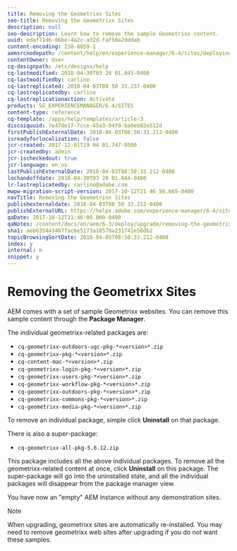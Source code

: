 ```yaml
---
title: Removing the Geometrixx Sites
seo-title: Removing the Geometrixx Sites
description: null
seo-description: Learn how to remove the sample Geometrixx content.
uuid: edaf71d6-06be-4a2c-a32d-faf56a2dddab
content-encoding: ISO-8859-1
aemsrcnodepath: /content/help/en/experience-manager/6-4/sites/deploying/using/removing-the-geometrixx-sites
contentOwner: User
cq-designpath: /etc/designs/help
cq-lastmodified: 2018-04-30T03 28 01.045-0400
cq-lastmodifiedby: carlino
cq-lastreplicated: 2018-04-03T08 50 33.237-0400
cq-lastreplicatedby: carlino
cq-lastreplicationaction: Activate
products: SG_EXPERIENCEMANAGER/6.4/SITES
content-type: reference
cq-template: /apps/help/templates/article-3
discoiquuid: 7e47de17-7cce-45a3-94f9-ba0eb82e512d
firstPublishExternalDate: 2018-04-03T08:50:33.212-0400
isreadyforlocalization: false
jcr-created: 2017-12-01T19 04 01.747-0500
jcr-createdby: admin
jcr-ischeckedout: true
jcr-language: en_us
lastPublishExternalDate: 2018-04-03T08:50:33.212-0400
lochandoffdate: 2018-04-30T03 28 01.044-0400
lr-lastreplicatedby: carlino@adobe.com
mwpw-migration-script-version: 2017-10-12T21 46 58.665-0400
navTitle: Removing the Geometrixx Sites
publishexternaldate: 2018-04-03T08 50 33.212-0400
publishExternalURL: https://helpx.adobe.com/experience-manager/6-4/sites/deploying/using/removing-the-geometrixx-sites.html
qaDate: 2017-10-12T21:46:00.000-0400
qaNotes: /content/docs/en/aem/6-3/deploy/upgrade/removing-the-geometrixx-sites
sha1: aeb635443467fac6e5173a18570a231741e56db2
topicBrowsingSortDate: 2018-04-03T08:50:33.212-0400
index: y
internal: n
snippet: y
---
```


# Removing the Geometrixx Sites

AEM comes with a set of sample Geometrixx websites. You can remove this sample content through the **Package Manager**.

The individual geometrixx-related packages are:

* `cq-geometrixx-outdoors-ugc-pkg-*<version>*.zip`
* `cq-geometrixx-pkg-*<version>*.zip`
* `cq-content-mac-*<version>*.zip`
* `cq-geometrixx-login-pkg-*<version>*.zip`
* `cq-geometrixx-users-pkg-*<version>*.zip`
* `cq-geometrixx-workflow-pkg-*<version>*.zip`
* `cq-geometrixx-outdoors-pkg-*<version>*.zip`
* `cq-geometrixx-commons-pkg-*<version>*.zip`
* `cq-geometrixx-media-pkg-*<version>*.zip`

To remove an individual package, simple click **Uninstall** on that package.

There is also a super-package:

* `cq-geometrixx-all-pkg-5.6.12.zip`

This package includes all the above individual packages. To remove all the geometrixx-related content at once, click **Uninstall** on this package. The super-package will go into the uninstalled state, and all the individual packages will disappear from the package manager view.

You have now an "empty" AEM instance without any demonstration sites.

>[!NOTE]
>
>When upgrading, geometrixx sites are automatically re-installed. You may need to remove geometrixx web sites after upgrading if you do not want these samples.

